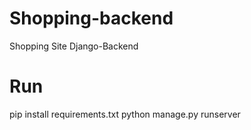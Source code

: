 # Shopping-backend
Shopping Site Django-Backend

# Run
pip install requirements.txt
python manage.py runserver
